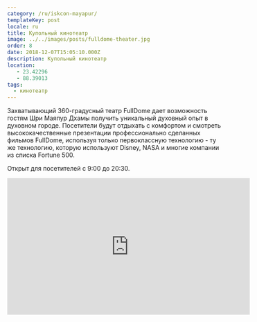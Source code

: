 ```yaml
---
category: /ru/iskcon-mayapur/
templateKey: post
locale: ru
title: Купольный кинотеатр
image: ../../images/posts/fulldome-theater.jpg
order: 8
date: 2018-12-07T15:05:10.000Z
description: Купольный кинотеатр
location:
   - 23.42296
   - 88.39013
tags:
  - кинотеатр
---
```

Захватывающий 360-градусный театр FullDome дает возможность гостям Шри Маяпур Дхамы получить уникальный духовный опыт в духовном городе. Посетители будут отдыхать с комфортом и смотреть высококачественные презентации профессионально сделанных фильмов FullDome, используя только первоклассную технологию - ту же технологию, которую используют Disney, NASA и многие компании из списка Fortune 500.

Открыт для посетителей с 9:00 до 20:30.

<iframe width="560" height="315" src="https://www.youtube.com/embed/VysTLxymWRE" frameborder="0" allow="accelerometer; autoplay; encrypted-media; gyroscope; picture-in-picture" allowfullscreen></iframe>

<tbd locale="ru" url="mailto:haribol@mayapur.live"></tbd>

